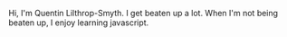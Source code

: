 Hi, I'm Quentin Lilthrop-Smyth. I get beaten up a lot.
When I'm not being beaten up, I enjoy learning javascript.

